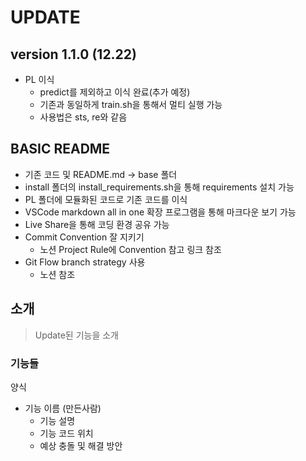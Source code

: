 # UPDATE
## version 1.1.0 (12.22)
* PL 이식
  * predict를 제외하고 이식 완료(추가 예정)
  * 기존과 동일하게 train.sh을 통해서 멀티 실행 가능
  * 사용법은 sts, re와 같음

## BASIC README
* 기존 코드 및 README.md -> base 폴더
* install 폴더의 install_requirements.sh을 통해 requirements 설치 가능
* PL 폴더에 모듈화된 코드로 기존 코드를 이식
* VSCode markdown all in one 확장 프로그램을 통해 마크다운 보기 가능
* Live Share을 통해 코딩 환경 공유 가능
* Commit Convention 잘 지키기 
  * 노션 Project Rule에 Convention 참고 링크 참조
* Git Flow branch strategy 사용 
  * 노션 참조
## 소개

> Update된 기능을 소개

### 기능들
양식

* 기능 이름 (만든사람)
  * 기능 설명
  * 기능 코드 위치
  * 예상 충돌 및 해결 방안

